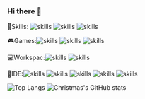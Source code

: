 ### Hi there 👋
🎏Skills: ![skills](https://img.shields.io/badge/Python-3776AB?style=style-plastic-green&logo=python&logoColor=white)  ![skills](https://img.shields.io/badge/C-00599C?style=fstyle-plastic-green&logo=c&logoColor=white)  ![skills](https://img.shields.io/badge/C%2B%2B-00599C?style=style-plastic-green&logo=c%2B%2B&logoColor=white)

🎮Games:![skills](https://img.shields.io/badge/Steam-000000?style=style-plastic-green&logo=steam&logoColor=white) ![skills](https://img.shields.io/badge/Battle.net-000?style=style-plastic-green&logo=battle.net&logoColor=148EFF) ![skills](https://img.shields.io/badge/Origin-FFA500?style=style-plastic-green&logo=origin&logoColor=white)


💻Workspac:![skills](https://img.shields.io/badge/NVIDIA-GTX3060ti-76B900?style=style-plastic-green&logo=nvidia&logoColor=white) ![skills](https://img.shields.io/badge/Windows_10-PC-0078D6?style=style-plastic-green&logo=windows&logoColor=white) 

👾IDE:![skills](https://img.shields.io/badge/Visual_Studio_Code-0078D4?style=style-plastic-green&logo=visual%20studio%20code&logoColor=white) ![skills](https://img.shields.io/badge/Visual_Studio-5C2D91?style=style-plastic-green&logo=visual%20studio&logoColor=white) ![skills](https://img.shields.io/badge/Arduino_IDE-00979D?style=style-plastic-green&logo=arduino&logoColor=white) ![skills](https://img.shields.io/badge/Eclipse-2C2255?style=style-plastic-green&logo=eclipse&logoColor=white) ![skills](https://img.shields.io/badge/PyCharm-000000.svg?&style=style-plastic-green&logo=PyCharm&logoColor=white)

![Top Langs](https://github-readme-stats.vercel.app/api/top-langs/?username=all-smile&layout=compact&theme=tokyonight)
![Christmas's GitHub stats](https://github-readme-stats.vercel.app/api?username=ThreeSwords66&show_icons=true&theme=tokyonight)

<!--
**ThreeSwords66/ThreeSwords66** is a ✨ _special_ ✨ repository because its `README.md` (this file) appears on your GitHub profile.

Here are some ideas to get you started:

- 🔭 I’m currently working on ...
- 🌱 I’m currently learning ...
- 👯 I’m looking to collaborate on ...
- 🤔 I’m looking for help with ...
- 💬 Ask me about ...
- 📫 How to reach me: ...
- 😄 Pronouns: ...
- ⚡ Fun fact: ...
-->
